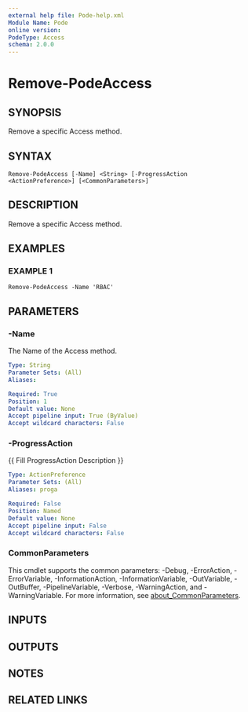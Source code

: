 ```yaml
---
external help file: Pode-help.xml
Module Name: Pode
online version:
PodeType: Access
schema: 2.0.0
---
```


# Remove-PodeAccess

## SYNOPSIS
Remove a specific Access method.

## SYNTAX

```
Remove-PodeAccess [-Name] <String> [-ProgressAction <ActionPreference>] [<CommonParameters>]
```

## DESCRIPTION
Remove a specific Access method.

## EXAMPLES

### EXAMPLE 1
```
Remove-PodeAccess -Name 'RBAC'
```

## PARAMETERS

### -Name
The Name of the Access method.

```yaml
Type: String
Parameter Sets: (All)
Aliases:

Required: True
Position: 1
Default value: None
Accept pipeline input: True (ByValue)
Accept wildcard characters: False
```

### -ProgressAction
{{ Fill ProgressAction Description }}

```yaml
Type: ActionPreference
Parameter Sets: (All)
Aliases: proga

Required: False
Position: Named
Default value: None
Accept pipeline input: False
Accept wildcard characters: False
```

### CommonParameters
This cmdlet supports the common parameters: -Debug, -ErrorAction, -ErrorVariable, -InformationAction, -InformationVariable, -OutVariable, -OutBuffer, -PipelineVariable, -Verbose, -WarningAction, and -WarningVariable. For more information, see [about_CommonParameters](http://go.microsoft.com/fwlink/?LinkID=113216).

## INPUTS

## OUTPUTS

## NOTES

## RELATED LINKS
